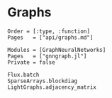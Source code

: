 # Graphs

```@index
Order = [:type, :function]
Pages   = ["api/graphs.md"]
```

```@autodocs
Modules = [GraphNeuralNetworks]
Pages   = ["gnngraph.jl"]
Private = false
```
```@docs
Flux.batch
SparseArrays.blockdiag
LightGraphs.adjacency_matrix
```
